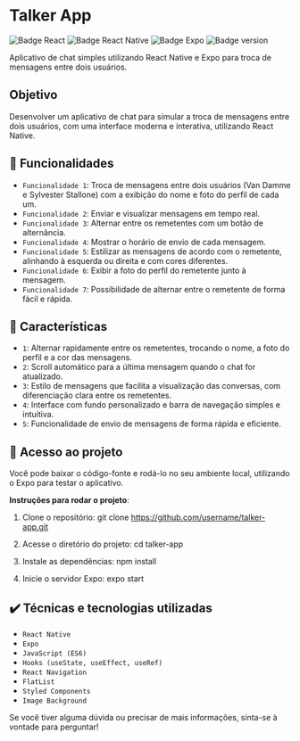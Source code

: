 # Talker App

![Badge React](https://img.shields.io/badge/React-61DAFB?style=for-the-badge&logo=react&logoColor=black)
![Badge React Native](https://img.shields.io/badge/React%20Native-61DAFB?style=for-the-badge&logo=react&logoColor=black)
![Badge Expo](https://img.shields.io/badge/Expo-1B1F23?style=for-the-badge&logo=expo&logoColor=white)
![Badge version](https://img.shields.io/badge/version-1.0-blue)

Aplicativo de chat simples utilizando React Native e Expo para troca de mensagens entre dois usuários.

## Objetivo

Desenvolver um aplicativo de chat para simular a troca de mensagens entre dois usuários, com uma interface moderna e interativa, utilizando React Native.

## :hammer: Funcionalidades

- `Funcionalidade 1`: Troca de mensagens entre dois usuários (Van Damme e Sylvester Stallone) com a exibição do nome e foto do perfil de cada um.
- `Funcionalidade 2`: Enviar e visualizar mensagens em tempo real.
- `Funcionalidade 3`: Alternar entre os remetentes com um botão de alternância.
- `Funcionalidade 4`: Mostrar o horário de envio de cada mensagem.
- `Funcionalidade 5`: Estilizar as mensagens de acordo com o remetente, alinhando à esquerda ou direita e com cores diferentes.
- `Funcionalidade 6`: Exibir a foto do perfil do remetente junto à mensagem.
- `Funcionalidade 7`: Possibilidade de alternar entre o remetente de forma fácil e rápida.


## :scroll: Características

- `1`: Alternar rapidamente entre os remetentes, trocando o nome, a foto do perfil e a cor das mensagens.
- `2`: Scroll automático para a última mensagem quando o chat for atualizado.
- `3`: Estilo de mensagens que facilita a visualização das conversas, com diferenciação clara entre os remetentes.
- `4`: Interface com fundo personalizado e barra de navegação simples e intuitiva.
- `5`: Funcionalidade de envio de mensagens de forma rápida e eficiente.

## 📁 Acesso ao projeto

Você pode baixar o código-fonte e rodá-lo no seu ambiente local, utilizando o Expo para testar o aplicativo.

**Instruções para rodar o projeto**:

1. Clone o repositório:
git clone https://github.com/username/talker-app.git

2. Acesse o diretório do projeto:
cd talker-app

3. Instale as dependências:
npm install

4. Inicie o servidor Expo:
expo start


## ✔️ Técnicas e tecnologias utilizadas

- ``React Native``
- ``Expo``
- ``JavaScript (ES6)``
- ``Hooks (useState, useEffect, useRef)``
- ``React Navigation``
- ``FlatList``
- ``Styled Components``
- ``Image Background``

Se você tiver alguma dúvida ou precisar de mais informações, sinta-se à vontade para perguntar!
